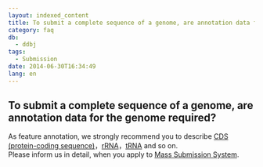 ```yaml
---
layout: indexed_content
title: To submit a complete sequence of a genome, are annotation data for the genome required?
category: faq
db:
  - ddbj
tags: 
  - Submission
date: 2014-06-30T16:34:49
lang: en
---
```


## To submit a complete sequence of a genome, are annotation data for the genome required?

<p>As feature annotation, we strongly recommend you to describe <a href="/ddbj/cds-e.html">CDS (protein-coding sequence)</a>，<a href="/ddbj/features-e.html#rRNA">rRNA</a>，<a href="/ddbj/features-e.html#tRNA">tRNA</a> and so on. <br>Please inform us in detail, when you apply to <a href="/ddbj/mss-e.html">Mass Submission System</a>. </p>